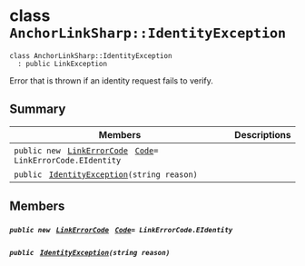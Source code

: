 # class `AnchorLinkSharp::IdentityException` 

```
class AnchorLinkSharp::IdentityException
  : public LinkException
```

Error that is thrown if an identity request fails to verify.

## Summary

 Members                                | Descriptions                                
----------------------------------------|---------------------------------------------
`public new ` [`LinkErrorCode`](AnchorLinkSharp.md)` ` [`Code`](#class_anchor_link_sharp_1_1_identity_exception_1af59a16bcca69e33f114ed1195576418a)`= LinkErrorCode.EIdentity` | 
`public ` [`IdentityException`](#class_anchor_link_sharp_1_1_identity_exception_1a57cd62fb12ec02cc7da4bd88697d0b78)`(string reason)` | 

## Members

##### `public new ` [`LinkErrorCode`](AnchorLinkSharp.md)` ` [`Code`](#class_anchor_link_sharp_1_1_identity_exception_1af59a16bcca69e33f114ed1195576418a)`= LinkErrorCode.EIdentity` 

##### `public ` [`IdentityException`](#class_anchor_link_sharp_1_1_identity_exception_1a57cd62fb12ec02cc7da4bd88697d0b78)`(string reason)` 

